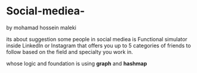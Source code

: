 # Social-mediea-
by mohamad hossein maleki 

its about suggestion some people in social mediea is Functional simulator inside LinkedIn or Instagram 
 that offers you up to 5 categories of friends to follow
  based on the field and specialty you work in.

whose logic and foundation is using **graph**  and **hashmap**

